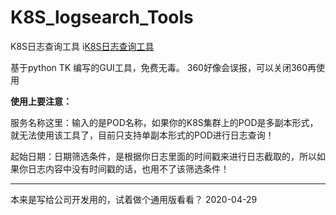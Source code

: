 # K8S_logsearch_Tools
K8S日志查询工具
i[K8S日志查询工具](https://github.com/hxz5215/K8S_logsearch_Tools/blob/master/k8s_log.png)

基于python TK 编写的GUI工具，免费无毒。
360好像会误报，可以关闭360再使用

**使用上要注意：**

服务名称这里：输入的是POD名称，如果你的K8S集群上的POD是多副本形式，就无法使用该工具了，目前只支持单副本形式的POD进行日志查询！

起始日期：日期筛选条件，是根据你日志里面的时间戳来进行日志截取的，所以如果你日志内容中没有时间戳的话，也用不了该筛选条件！

------
本来是写给公司开发用的，试着做个通用版看看？
2020-04-29
